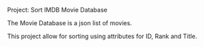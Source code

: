Project: Sort IMDB Movie Database

The Movie Database is a json list of movies.

This project allow for sorting using attributes for ID, Rank and Title.